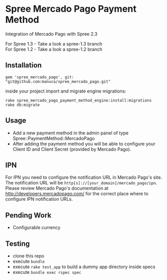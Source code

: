 Spree Mercado Pago Payment Method
=================================

Integration of Mercado Pago with Spree 2.3

For Spree 1.3 - Take a look a spree-1.3 branch  
For Spree 1.2 - Take a look a spree-1.2 branch

Installation
------------

```
gem 'spree_mercado_pago', git: "git@github.com:manuca/spree_mercado_pago.git"
```

inside your project import and migrate engine migrations:

```
rake spree_mercado_pago_payment_method_engine:install:migrations
rake db:migrate
```

Usage
-----

- Add a new payment method in the admin panel of type Spree::PaymentMethod::MercadoPago
- After adding the payment method you will be able to configure your Client ID and Client Secret (provided by Mercado Pago).

IPN
---

For IPN you need to configure the notification URL in Mercado Pago's site. The notification URL will be `http[s]://[your_domain]/mercado_pago/ipn`. Please review Mercado Pago's documentation at http://developers.mercadopago.com/ for the correct place where to configure IPN notification URLs.


Pending Work
------------

- Configurable currency

Testing
-------

- clone this repo
- execute `bundle`
- execute `rake test_app` to build a dummy app directory inside specs
- execute `bundle exec rspec spec`
